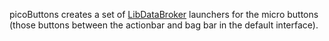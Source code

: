 picoButtons creates a set of
[LibDataBroker](http://github.com/tekkub/libdatabroker-1-1/wikis) launchers for
the micro buttons (those buttons between the actionbar and bag bar in the
default interface).
